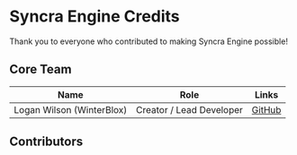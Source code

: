 # Syncra Engine Credits

Thank you to everyone who contributed to making Syncra Engine possible!

## Core Team

| Name                      | Role                          | Links                                   |
|---------------------------|-------------------------------|-----------------------------------------|
| Logan Wilson (WinterBlox) | Creator / Lead Developer      | [GitHub](https://github.com/WinterBlox) |

## Contributors

